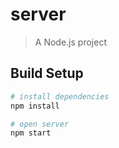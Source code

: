 # server

> A Node.js project

## Build Setup

``` bash
# install dependencies
npm install

# open server
npm start